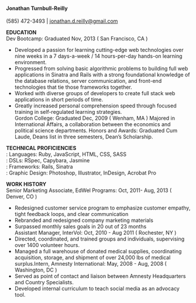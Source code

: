 #### Jonathan Turnbull-Reilly
(585) 472-3493  |  jonathan.d.reilly@gmail.com

**EDUCATION**  
Dev Bootcamp: Graduated Nov, 2013 ( San Francisco, CA )  
+ Developed a passion for learning cutting-edge web technologies over nine weeks in a 7 days-a-week / 14 hours-per-day hands-on learning environment.  
+ Progressed from solving basic algorithmic problems to building full web applications in Sinatra and Rails with a strong foundational knowledge of the database relations, server communication, and front-end technologies that tie those frameworks together.  
+ Worked with diverse groups of developers to create full stack web applications in short periods of time.  
+ Greatly increased personal comprehension speed through focused training in self-regulated learning strategies.  
Gordon College: Graduated Dec, 2009 ( Wenham, MA )
Majored in International Affairs, a collaboration between the economics and political science departments. 
Honors and Awards: Graduated Cum Laude, Deans list in three semesters, Dean’s Scholarship. 

**TECHNICAL PROFICIENCIES**  
: Languages: Ruby, JavaScript, HTML, CSS, SASS  
: DSLs: RSpec, Capybara, Jasmine  
: Frameworks: Rails, Sinatra  
: Graphic Design: Photoshop, Illustrator, InDesign, Acrobat Pro  

**WORK HISTORY**  
Senior Marketing Associate, EdWel Programs: Oct, 2011- Aug, 2013 ( Denver, CO )
+ Redesigned customer service program to emphasize customer empathy, tight feedback loops, and clear communication  
+ Rebranded and redesigned company marketing materials  
+ Surpassed monthly sales goals in 20 out of 23 months  
Assistant Manager, InterVol: Oct, 2010 - Aug 2011 ( Rochester, NY )  
+ Directed, coordinated, and trained groups and individuals, supervising over 1400 volunteer hours.  
+ Managed a full warehouse of donated medical supplies, coordinating acquisition, storage, and shipment of over 24,000 lbs of medical surplus.Intern, Amnesty International: May, 2008 - Aug, 2008 ( Washington, DC )  
+ Served as point of contact and liaison between Amnesty Headquarters and Country Specialists.  
+ Developed internal curriculum to teach social media as an advocacy tool.  
